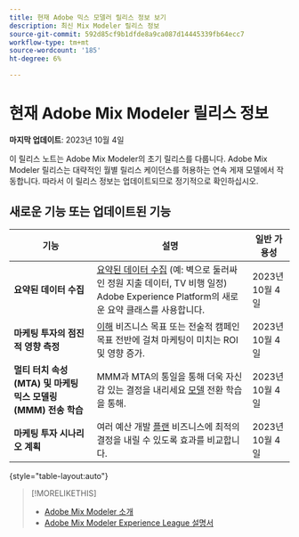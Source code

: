 ```yaml
---
title: 현재 Adobe 믹스 모델러 릴리스 정보 보기
description: 최신 Mix Modeler 릴리스 정보
source-git-commit: 592d85cf9b1dfde8a9ca087d14445339fb64ecc7
workflow-type: tm+mt
source-wordcount: '185'
ht-degree: 6%

---
```


# 현재 Adobe Mix Modeler 릴리스 정보

**마지막 업데이트**: 2023년 10월 4일

이 릴리스 노트는 Adobe Mix Modeler의 초기 릴리스를 다룹니다. Adobe Mix Modeler 릴리스는 대략적인 월별 릴리스 케이던스를 허용하는 연속 게재 모델에서 작동합니다. 따라서 이 릴리스 정보는 업데이트되므로 정기적으로 확인하십시오.


## 새로운 기능 또는 업데이트된 기능

| 기능 | 설명 | 일반 가용성 |
|---|---|---|
| **요약된 데이터 수집** | [요약된 데이터 수집](../ingest-data/overview.md) (예: 벽으로 둘러싸인 정원 지출 데이터, TV 비행 일정) Adobe Experience Platform의 새로운 요약 클래스를 사용합니다. | 2023년 10월 4일 |
| **마케팅 투자의 점진적 영향 측정** | [이해](../dashboard/overview.md) 비즈니스 목표 또는 전술적 캠페인 목표 전반에 걸쳐 마케팅이 미치는 ROI 및 영향 증가. | 2023년 10월 4일 |
| **멀티 터치 속성(MTA) 및 마케팅 믹스 모델링(MMM) 전송 학습** | MMM과 MTA의 통일을 통해 더욱 자신감 있는 결정을 내리세요 [모델](../models/overview.md) 전환 학습을 통해. | 2023년 10월 4일 |
| **마케팅 투자 시나리오 계획** | 여러 예산 개발 [플랜](../plans/overview.md) 비즈니스에 최적의 결정을 내릴 수 있도록 효과를 비교합니다. | 2023년 10월 4일 |

{style="table-layout:auto"}


>[!MORELIKETHIS]
>
>* [Adobe Mix Modeler 소개](https://business.adobe.com/products/experience-platform/planning-and-measurement.html)
>* [Adobe Mix Modeler Experience League 설명서](https://experienceleague.adobe.com/docs/mix-modeler.html?lang=en)



